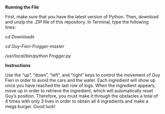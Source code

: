 **Running the File**

First, make sure that you have the latest version of Python. Then, download and unzip the .ZIP file of this repository.
In Terminal, type the following lines:

*cd Downloads*


*cd Guy-Fieri-Frogger-master*

*/usr/local/bin/python Frogger.py*


**Instructions**

Use the “up”, “down”, “left”, and “right” keys to control the movement of Guy Fieri in order to avoid the cars and the water. 
Each ingredient will show up once you have reached the last row of logs. When the ingredient appears, move up in order to retrieve the ingredient, which will automatically reset Guy’s position. 
Therefore, you must make it through the obstacles a total of 4 times with only 3 lives in order to obtain all 4 ingredients and make a mega burger. Good luck! 
